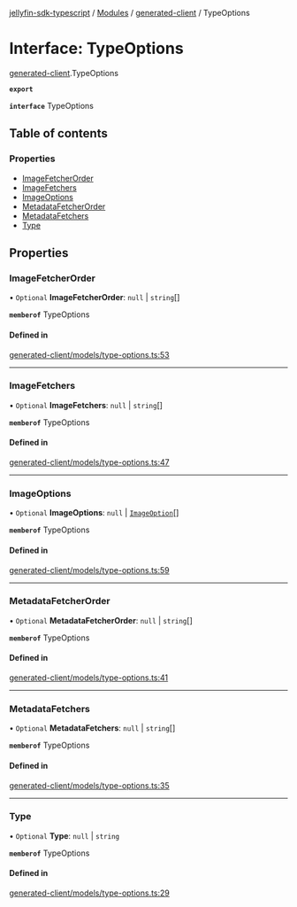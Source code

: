 [jellyfin-sdk-typescript](../README.md) / [Modules](../modules.md) / [generated-client](../modules/generated_client.md) / TypeOptions

# Interface: TypeOptions

[generated-client](../modules/generated_client.md).TypeOptions

**`export`**

**`interface`** TypeOptions

## Table of contents

### Properties

- [ImageFetcherOrder](generated_client.TypeOptions.md#imagefetcherorder)
- [ImageFetchers](generated_client.TypeOptions.md#imagefetchers)
- [ImageOptions](generated_client.TypeOptions.md#imageoptions)
- [MetadataFetcherOrder](generated_client.TypeOptions.md#metadatafetcherorder)
- [MetadataFetchers](generated_client.TypeOptions.md#metadatafetchers)
- [Type](generated_client.TypeOptions.md#type)

## Properties

### ImageFetcherOrder

• `Optional` **ImageFetcherOrder**: ``null`` \| `string`[]

**`memberof`** TypeOptions

#### Defined in

[generated-client/models/type-options.ts:53](https://github.com/thornbill/jellyfin-sdk-typescript/blob/644c849/src/generated-client/models/type-options.ts#L53)

___

### ImageFetchers

• `Optional` **ImageFetchers**: ``null`` \| `string`[]

**`memberof`** TypeOptions

#### Defined in

[generated-client/models/type-options.ts:47](https://github.com/thornbill/jellyfin-sdk-typescript/blob/644c849/src/generated-client/models/type-options.ts#L47)

___

### ImageOptions

• `Optional` **ImageOptions**: ``null`` \| [`ImageOption`](generated_client.ImageOption.md)[]

**`memberof`** TypeOptions

#### Defined in

[generated-client/models/type-options.ts:59](https://github.com/thornbill/jellyfin-sdk-typescript/blob/644c849/src/generated-client/models/type-options.ts#L59)

___

### MetadataFetcherOrder

• `Optional` **MetadataFetcherOrder**: ``null`` \| `string`[]

**`memberof`** TypeOptions

#### Defined in

[generated-client/models/type-options.ts:41](https://github.com/thornbill/jellyfin-sdk-typescript/blob/644c849/src/generated-client/models/type-options.ts#L41)

___

### MetadataFetchers

• `Optional` **MetadataFetchers**: ``null`` \| `string`[]

**`memberof`** TypeOptions

#### Defined in

[generated-client/models/type-options.ts:35](https://github.com/thornbill/jellyfin-sdk-typescript/blob/644c849/src/generated-client/models/type-options.ts#L35)

___

### Type

• `Optional` **Type**: ``null`` \| `string`

**`memberof`** TypeOptions

#### Defined in

[generated-client/models/type-options.ts:29](https://github.com/thornbill/jellyfin-sdk-typescript/blob/644c849/src/generated-client/models/type-options.ts#L29)

